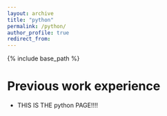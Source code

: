 ```yaml
---
layout: archive
title: "python"
permalink: /python/
author_profile: true
redirect_from:
---
```


{% include base_path %}

Previous work experience
======
* THIS IS THE python PAGE!!!!
